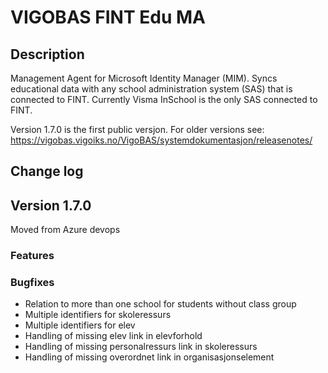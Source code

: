 # VIGOBAS FINT Edu MA

## Description

Management Agent for Microsoft Identity Manager (MIM). Syncs educational data with any school administration system (SAS) that is connected to FINT. Currently Visma InSchool is the only SAS connected to FINT.

Version 1.7.0 is the first public versjon. For older versions see: https://vigobas.vigoiks.no/VigoBAS/systemdokumentasjon/releasenotes/ 


## Change log

## Version 1.7.0   
Moved from Azure devops 

### Features

### Bugfixes

* Relation to more than one school for students without class group
* Multiple identifiers for skoleressurs
* Multiple identifiers for elev
* Handling of missing elev link in elevforhold
* Handling of missing personalressurs link in skoleressurs
* Handling of missing overordnet link in organisasjonselement
